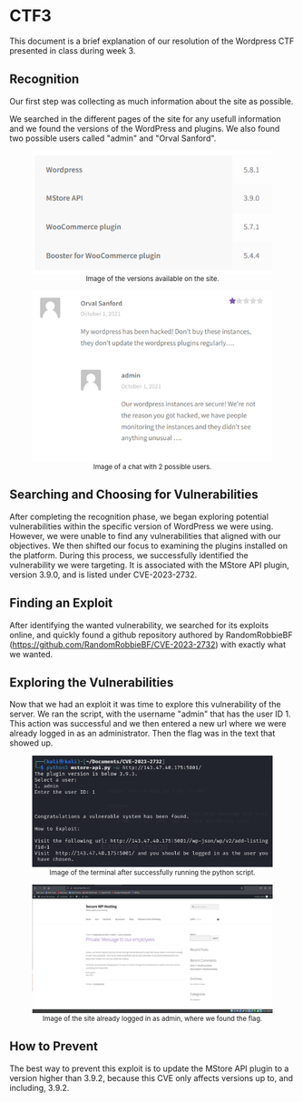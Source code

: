 # CTF3

This document is a brief explanation of our resolution of the Wordpress CTF presented in class during week 3.

## Recognition

 Our first step was collecting as much information about the site as possible.

 We searched in the different pages of the site for any usefull information and we found the versions of the WordPress and plugins.
 We also found two possible users called "admin" and "Orval Sanford".

<div align="center">
    <figure>
        <img src="fotos/CTF3_1.png" width="550">
        <figcaption style="font-size: smaller;">Image of the versions available on the site.</figcaption>
    </figure>
    <figure>
        <img src= fotos/CTF3_2.png width="550" >
        <figcaption style="font-size: smaller;">Image of a chat with 2 possible users.</figcaption>
    </figure>
</div>

## Searching and Choosing for Vulnerabilities

After completing the recognition phase, we began exploring potential vulnerabilities within the specific version of WordPress we were using. However, we were unable to find any vulnerabilities that aligned with our objectives. We then shifted our focus to examining the plugins installed on the platform. During this process, we successfully identified the vulnerability we were targeting. It is associated with the MStore API plugin, version 3.9.0, and is listed under CVE-2023-2732.

## Finding an Exploit

After identifying the wanted vulnerability, we searched for its exploits online, and quickly found a github repository authored by RandomRobbieBF (https://github.com/RandomRobbieBF/CVE-2023-2732) with exactly what we wanted. 


## Exploring the Vulnerabilities

 Now that we had an exploit it was time to explore this vulnerability of the server.
 We ran the script, with the username "admin" that has the user ID 1. This action was successful and we then entered a new url where we were already logged in as an administrator. Then the flag was in the text that showed up.

<div align="center">
    <figure>
        <img src= fotos/CTF3_3.png width="550" >
        <figcaption style="font-size: smaller;">Image of the terminal after successfully running the python script.</figcaption>
    </figure>
    <figure>    
        <img src= fotos/CTF3_4.png width="550" >
        <figcaption style="font-size: smaller;">Image of the site already logged in as admin, where we found the flag.</figcaption>
    </figure>
</div>

## How to Prevent
The best way to prevent this exploit is to update the MStore API plugin to a version higher than 3.9.2, because this CVE only affects versions up to, and including, 3.9.2.
